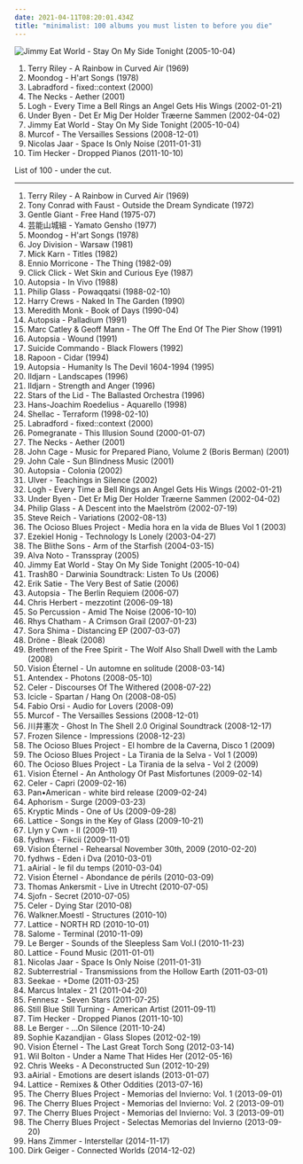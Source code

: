 ```yaml
---
date: 2021-04-11T08:20:01.434Z
title: "minimalist: 100 albums you must listen to before you die"
---
```

![Jimmy Eat World - Stay On My Side Tonight (2005-10-04)](http://coverartarchive.org/release/764259dd-e22a-4c5b-ad03-985ab47825ec/25421498189-500.jpg "Jimmy Eat World - Stay On My Side Tonight (2005-10-04)")
<ol class="albums">
<li data-cover="https://img.discogs.com/ZNKkcb7-IxdLb6DlcCn10OFvkGc=/fit-in/600x600/filters:strip_icc():format(jpeg):mode_rgb():quality(90)/discogs-images/R-77371-1373051103-3995.jpeg.jpg" data-tags="minimalism" role="button">Terry Riley - A Rainbow in Curved Air (1969)</li>
<li data-cover="https://img.discogs.com/z9Ky5DHdh8mDCx7kewGEcaQNE1I=/fit-in/600x605/filters:strip_icc():format(jpeg):mode_rgb():quality(90)/discogs-images/R-519447-1538785688-7163.jpeg.jpg" data-tags="chill, instrumental, experimental, lounge, outsider, avant garde, mellow, minimalism, minimalist, spine tingling, avant garde jazz, gammarec, freepurp1e, juma, honest one, etheric melodies, mind immersing" role="button">Moondog - H'art Songs (1978)</li>
<li data-cover="http://coverartarchive.org/release/7c6cd35a-a86e-4ad5-97e9-b36d568bf6a7/22386593905-500.jpg" data-tags="ambient" role="button">Labradford - fixed::context (2000)</li>
<li data-cover="http://coverartarchive.org/release/a1485165-4dc3-4249-bbfe-ef728f3b7bb1/21138150518-500.jpg" data-tags="jazz, ambient, minimalist, over ten minutes" role="button">The Necks - Aether (2001)</li>
<li data-cover="https://img.discogs.com/39jKLeEQEZt8Dbe4303tnzC3q1g=/fit-in/600x600/filters:strip_icc():format(jpeg):mode_rgb():quality(90)/discogs-images/R-385571-1245095998.jpeg.jpg" data-tags="indie rock" role="button">Logh - Every Time a Bell Rings an Angel Gets His Wings (2002-01-21)</li>
<li data-cover="https://img.discogs.com/vjoFP7533NvxoiqRLRF_M0EQMSM=/fit-in/450x406/filters:strip_icc():format(jpeg):mode_rgb():quality(90)/discogs-images/R-346802-1597440907-5385.jpeg.jpg" data-tags="post-rock, danish post-rock" role="button">Under Byen - Det Er Mig Der Holder Træerne Sammen (2002-04-02)</li>
<li data-cover="http://coverartarchive.org/release/764259dd-e22a-4c5b-ad03-985ab47825ec/25421498189-500.jpg" data-tags="rock, alternative rock, jimmy eat world" role="button">Jimmy Eat World - Stay On My Side Tonight (2005-10-04)</li>
<li data-cover="http://coverartarchive.org/release/d127ac52-bdae-45ed-94b4-b72e805e353f/13277500423-500.jpg" data-tags="electronic, classical, ambient, minimal, spooky, modern classical, minimalist" role="button">Murcof - The Versailles Sessions (2008-12-01)</li>
<li data-cover="http://coverartarchive.org/release/d2022e3f-c22f-45c9-a1ab-4b2094d65719/23945397989-500.jpg" data-tags="electronic, electronica, minimal" role="button">Nicolas Jaar - Space Is Only Noise (2011-01-31)</li>
<li data-cover="http://coverartarchive.org/release/566e1e78-5b72-45cc-81df-b1db543b67cd/16162039894-500.jpg" data-tags="ambient" role="button">Tim Hecker - Dropped Pianos (2011-10-10)</li>
</ol>
List of 100 - under the cut.
<!-- more -->

_________________

<ol class="albums">
<li data-cover="https://img.discogs.com/ZNKkcb7-IxdLb6DlcCn10OFvkGc=/fit-in/600x600/filters:strip_icc():format(jpeg):mode_rgb():quality(90)/discogs-images/R-77371-1373051103-3995.jpeg.jpg" data-tags="minimalism" role="button">
Terry Riley - A Rainbow in Curved Air (1969)
</li>
<li data-cover="http://coverartarchive.org/release/8893c8de-d50c-49ba-a2e1-b272e78c2d81/14704572438-500.jpg" data-tags="experimental" role="button">
Tony Conrad with Faust - Outside the Dream Syndicate (1972)
</li>
<li data-cover="https://img.discogs.com/XNSChXqDzzNbbNTCIKIxDBbV9Q4=/fit-in/594x600/filters:strip_icc():format(jpeg):mode_rgb():quality(90)/discogs-images/R-4551842-1383164301-5953.jpeg.jpg" data-tags="progressive rock" role="button">
Gentle Giant - Free Hand (1975-07)
</li>
<li data-cover="http://coverartarchive.org/release/7b6adf18-db17-4e40-a0e6-9624706a5655/8722070375-500.jpg" data-tags="japanese" role="button">
芸能山城組 - Yamato Gensho (1977)
</li>
<li data-cover="https://img.discogs.com/z9Ky5DHdh8mDCx7kewGEcaQNE1I=/fit-in/600x605/filters:strip_icc():format(jpeg):mode_rgb():quality(90)/discogs-images/R-519447-1538785688-7163.jpeg.jpg" data-tags="chill, instrumental, experimental, lounge, outsider, avant garde, mellow, minimalism, minimalist, spine tingling, avant garde jazz, gammarec, freepurp1e, juma, honest one, etheric melodies, mind immersing" role="button">
Moondog - H'art Songs (1978)
</li>
<li data-cover="http://coverartarchive.org/release/4b92101d-8d87-4a9d-b72e-f4dda3ccfe9b/16197865801-500.jpg" data-tags="post-punk" role="button">
Joy Division - Warsaw (1981)
</li>
<li data-cover="https://img.discogs.com/8XrFvNyTELoHQxLSQMxy19Ku0cc=/fit-in/600x600/filters:strip_icc():format(jpeg):mode_rgb():quality(90)/discogs-images/R-74120-1285170456.jpeg.jpg" data-tags="experimental" role="button">
Mick Karn - Titles (1982)
</li>
<li data-cover="http://coverartarchive.org/release/c49f5cb3-ef33-44de-9699-47135b58dcc4/3315948669-500.jpg" data-tags="soundtrack" role="button">
Ennio Morricone - The Thing (1982-09)
</li>
<li data-cover="http://coverartarchive.org/release/c34e3d05-12ac-4f13-b52d-95127233c096/8056344411-500.jpg" data-tags="industrial, ebm" role="button">
Click Click - Wet Skin and Curious Eye (1987)
</li>
<li data-cover="https://img.discogs.com/b0lTmMvDWiQC-nzeDFmiThmV944=/fit-in/187x272/filters:strip_icc():format(jpeg):mode_rgb():quality(90)/discogs-images/R-241322-1223321554.jpeg.jpg" data-tags="industrial, noise, electronic, staalplaat, old school industrial" role="button">
Autopsia - In Vivo (1988)
</li>
<li data-cover="http://coverartarchive.org/release/9a4744f4-8355-4731-a4ab-e9a8332a696b/28394810645-500.jpg" data-tags="soundtrack, minimalism" role="button">
Philip Glass - Powaqqatsi (1988-02-10)
</li>
<li data-cover="https://img.discogs.com/RvM_l5Q2G3MymGIl6lw71dv_KsE=/fit-in/600x586/filters:strip_icc():format(jpeg):mode_rgb():quality(90)/discogs-images/R-588320-1446968195-3867.jpeg.jpg" data-tags="experimental, minimalist, swamp rock, rock noir, blues-post-punk, abstract guitar noise, 1990 releases" role="button">
Harry Crews - Naked In The Garden (1990)
</li>
<li data-cover="https://img.discogs.com/A4VuWD1Rw4evFv85MX7_nlEb484=/fit-in/600x600/filters:strip_icc():format(jpeg):mode_rgb():quality(90)/discogs-images/R-1528666-1226271010.jpeg.jpg" data-tags="avantgarde, minimalist" role="button">
Meredith Monk - Book of Days (1990-04)
</li>
<li data-cover="https://img.discogs.com/LfNZiVrR9mxAEZ07GWk7EW3g0pk=/fit-in/600x595/filters:strip_icc():format(jpeg):mode_rgb():quality(90)/discogs-images/R-67914-1302117186.jpeg.jpg" data-tags="avant-garde" role="button">
Autopsia - Palladium (1991)
</li>
<li data-cover="https://img.discogs.com/qm5uk-nLT_IS4VHhNoG80uWKDN4=/fit-in/600x589/filters:strip_icc():format(jpeg):mode_rgb():quality(90)/discogs-images/R-5580102-1397123462-3575.jpeg.jpg" data-tags="geoff mann, marc catley" role="button">
Marc Catley & Geoff Mann - The Off The End Of The Pier Show (1991)
</li>
<li data-cover="https://via.placeholder.com/450" data-tags="experimental, industrial, noise, electronic, lo-fi" role="button">
Autopsia - Wound (1991)
</li>
<li data-cover="https://img.discogs.com/8NGQ8vdov1cL_PyS0QQwLdtVcqw=/fit-in/600x600/filters:strip_icc():format(jpeg):mode_rgb():quality(90)/discogs-images/R-8344208-1459769766-8491.jpeg.jpg" data-tags="minimalist" role="button">
Suicide Commando - Black Flowers (1992)
</li>
<li data-cover="http://coverartarchive.org/release/0d9e480b-dcd0-4d5a-8bed-86b68c7be00a/7248340421-500.jpg" data-tags="muedesehr" role="button">
Rapoon - Cidar (1994)
</li>
<li data-cover="https://img.discogs.com/4iLTaGQDo8VnAoeJE8kl5F7SiVE=/fit-in/600x591/filters:strip_icc():format(jpeg):mode_rgb():quality(90)/discogs-images/R-10934-1381191899-6753.jpeg.jpg" data-tags="martial, neoclassical" role="button">
Autopsia - Humanity Is The Devil 1604-1994 (1995)
</li>
<li data-cover="https://img.discogs.com/qjQUuEkI8utw2fF6y7-kr9Pjsk4=/fit-in/230x227/filters:strip_icc():format(jpeg):mode_rgb():quality(90)/discogs-images/R-312628-1092835900.jpg.jpg" data-tags="ambient, dark ambient" role="button">
Ildjarn - Landscapes (1996)
</li>
<li data-cover="http://coverartarchive.org/release/13db5b1e-35fc-460f-9507-6d1b4d2e9627/29023884883-500.jpg" data-tags="black metal, raw black metal" role="button">
Ildjarn - Strength and Anger (1996)
</li>
<li data-cover="http://coverartarchive.org/release/859acf52-fdaa-4755-ac35-289bffe2081e/4084262745-500.jpg" data-tags="ambient, drone" role="button">
Stars of the Lid - The Ballasted Orchestra (1996)
</li>
<li data-cover="http://coverartarchive.org/release/0fa2195d-b323-4c14-a0df-4cfc206c0bbd/10113442223-500.jpg" data-tags="ambient, experimental, avant-garde, minimalist" role="button">
Hans-Joachim Roedelius - Aquarello (1998)
</li>
<li data-cover="http://coverartarchive.org/release/0730eb5d-b0e1-4458-bc21-498783e5eb4e/20987949311-500.jpg" data-tags="math rock, post-punk" role="button">
Shellac - Terraform (1998-02-10)
</li>
<li data-cover="http://coverartarchive.org/release/7c6cd35a-a86e-4ad5-97e9-b36d568bf6a7/22386593905-500.jpg" data-tags="ambient" role="button">
Labradford - fixed::context (2000)
</li>
<li data-cover="https://img.discogs.com/boy88tCJHmnVmTb34YNtbhojIgg=/fit-in/177x174/filters:strip_icc():format(jpeg):mode_rgb():quality(90)/discogs-images/R-491064-1122454697.jpg.jpg" data-tags="electronica" role="button">
Pomegranate - This Illusion Sound (2000-01-07)
</li>
<li data-cover="http://coverartarchive.org/release/a1485165-4dc3-4249-bbfe-ef728f3b7bb1/21138150518-500.jpg" data-tags="jazz, ambient, minimalist, over ten minutes" role="button">
The Necks - Aether (2001)
</li>
<li data-cover="https://img.discogs.com/204xHyPVZHG44IVu5wM4X1V2KJ8=/fit-in/600x567/filters:strip_icc():format(jpeg):mode_rgb():quality(90)/discogs-images/R-15826865-1598527030-4789.jpeg.jpg" data-tags="piano" role="button">
John Cage - Music for Prepared Piano, Volume 2 (Boris Berman) (2001)
</li>
<li data-cover="http://coverartarchive.org/release/c4b0969c-8d77-4f95-8581-00da9e70b76a/28405831170-500.jpg" data-tags="drone" role="button">
John Cale - Sun Blindness Music (2001)
</li>
<li data-cover="https://via.placeholder.com/450" data-tags="industrial, martial, staalplaat, electronic, dark ambient" role="button">
Autopsia - Colonia (2002)
</li>
<li data-cover="http://coverartarchive.org/release/5efd7b72-700b-47c9-8e24-19c5081f67c8/14083406708-500.jpg" data-tags="ambient, experimental" role="button">
Ulver - Teachings in Silence (2002)
</li>
<li data-cover="https://img.discogs.com/39jKLeEQEZt8Dbe4303tnzC3q1g=/fit-in/600x600/filters:strip_icc():format(jpeg):mode_rgb():quality(90)/discogs-images/R-385571-1245095998.jpeg.jpg" data-tags="indie rock" role="button">
Logh - Every Time a Bell Rings an Angel Gets His Wings (2002-01-21)
</li>
<li data-cover="https://img.discogs.com/vjoFP7533NvxoiqRLRF_M0EQMSM=/fit-in/450x406/filters:strip_icc():format(jpeg):mode_rgb():quality(90)/discogs-images/R-346802-1597440907-5385.jpeg.jpg" data-tags="post-rock, danish post-rock" role="button">
Under Byen - Det Er Mig Der Holder Træerne Sammen (2002-04-02)
</li>
<li data-cover="http://coverartarchive.org/release/c78fdec2-6bcf-4867-bc4a-e4b3644f0da7/15150386599-500.jpg" data-tags="minimalism, film scores, philip glass" role="button">
Philip Glass - A Descent into the Maelström (2002-07-19)
</li>
<li data-cover="https://img.discogs.com/_TWSxVg6lsbcmzPYXK29hWvsVpc=/fit-in/300x297/filters:strip_icc():format(jpeg):mode_rgb():quality(90)/discogs-images/R-9937964-1499117004-9986.jpeg.jpg" data-tags="classical, piano, minimalist, nonesuch, reich, axolotl" role="button">
Steve Reich - Variations (2002-08-13)
</li>
<li data-cover="http://coverartarchive.org/release/aa28bf3b-9df1-4d5a-9bec-6edb9d26093e/25831929775-500.jpg" data-tags="experimental, soundscape, avant-garde, microsound, performance, minimalist, peripheral music, conceptual albums" role="button">
The Ocioso Blues Project - Media hora en la vida de Blues Vol 1 (2003)
</li>
<li data-cover="https://img.discogs.com/oyhOZzOTOAr21p5tWjbAwcZqIJM=/fit-in/291x298/filters:strip_icc():format(jpeg):mode_rgb():quality(90)/discogs-images/R-184899-1197149228.jpeg.jpg" data-tags="ambient, minimalist, good albmu" role="button">
Ezekiel Honig - Technology Is Lonely (2003-04-27)
</li>
<li data-cover="https://img.discogs.com/WNQn-C45wK9Xa_uag69yD0hnhq0=/fit-in/600x600/filters:strip_icc():format(jpeg):mode_rgb():quality(90)/discogs-images/R-738320-1490355272-4628.jpeg.jpg" data-tags="folk, atmospheric, minimalist, sandalgaze, listening easy" role="button">
The Blithe Sons - Arm of the Starfish (2004-03-15)
</li>
<li data-cover="http://coverartarchive.org/release/4f56d543-47bb-4d73-870e-f2e98e4358c4/21243794013-500.jpg" data-tags="raster-noton, glitch" role="button">
Alva Noto - Transspray (2005)
</li>
<li data-cover="http://coverartarchive.org/release/764259dd-e22a-4c5b-ad03-985ab47825ec/25421498189-500.jpg" data-tags="rock, alternative rock, jimmy eat world" role="button">
Jimmy Eat World - Stay On My Side Tonight (2005-10-04)
</li>
<li data-cover="http://coverartarchive.org/release/b14165a6-7d3f-4178-84ed-d1b3bc4e062a/4923406174-500.jpg" data-tags="minimalist" role="button">
Trash80 - Darwinia Soundtrack: Listen To Us (2006)
</li>
<li data-cover="http://coverartarchive.org/release/21cb7a47-6819-4698-886a-71d5a1af98e5/15396162845-500.jpg" data-tags="piano" role="button">
Erik Satie - The Very Best of Satie (2006)
</li>
<li data-cover="http://coverartarchive.org/release/b13030be-1f81-4104-9770-63108e44e30b/2027168189-500.jpg" data-tags="electronic, ambient, minimalist, dark ambient, avant-garde" role="button">
Autopsia - The Berlin Requiem (2006-07)
</li>
<li data-cover="http://coverartarchive.org/release/182fd65f-da8d-434e-ace7-8ed475ed6ff2/19142372983-500.jpg" data-tags="ambient" role="button">
Chris Herbert - mezzotint (2006-09-18)
</li>
<li data-cover="http://coverartarchive.org/release/31abeb77-e2ee-4ed9-b815-347345e6f27a/19385089363-500.jpg" data-tags="minimalist, contemporary experimental music, contemporary experimental american ensemble, s percussion" role="button">
So Percussion - Amid The Noise (2006-10-10)
</li>
<li data-cover="https://img.discogs.com/XePhC1qlSLG6by_P6h8-Lo7quEI=/fit-in/338x300/filters:strip_icc():format(jpeg):mode_rgb():quality(90)/discogs-images/R-2544710-1289745495.jpeg.jpg" data-tags="drone" role="button">
Rhys Chatham - A Crimson Grail (2007-01-23)
</li>
<li data-cover="https://img.discogs.com/jhQtFwgw59evadnxeTZCjElWEb8=/fit-in/600x600/filters:strip_icc():format(jpeg):mode_rgb():quality(90)/discogs-images/R-929565-1173990275.jpeg.jpg" data-tags="experimental, post-rock, soundscape, drone, psychedelic chillout, archaic horizon" role="button">
Sora Shima - Distancing EP (2007-03-07)
</li>
<li data-cover="http://coverartarchive.org/release/2efaffaf-2d1f-4807-8dc2-49b5c7ca28b9/9211586395-500.jpg" data-tags="minimalist, guitar drone, minimalist drone" role="button">
Dröne - Bleak (2008)
</li>
<li data-cover="https://img.discogs.com/VCQ-NVYJRdVcPyL2YpsOyGBVSE4=/fit-in/500x500/filters:strip_icc():format(jpeg):mode_rgb():quality(90)/discogs-images/R-1557533-1239805697.jpeg.jpg" data-tags="folk, acoustic, avant garde, minimalist, avant folk, important, 4rdiofolk" role="button">
Brethren of the Free Spirit - The Wolf Also Shall Dwell with the Lamb (2008)
</li>
<li data-cover="http://coverartarchive.org/release/4f337fae-9026-4b10-9a54-8c37e687de3c/16423326140-500.jpg" data-tags="instrumental, emo, ambient, indie rock, post-rock, minimal, shoegaze, cinematic, atmospheric, dream pop, drone, space rock, ethereal, minimalism, montreal, dark ambient, ambiance, shoegazing, minimalist, concept album, minimalistic, dream rock, melogaze, emotional music, triskalyon, alexandre julien" role="button">
Vision Éternel - Un automne en solitude (2008-03-14)
</li>
<li data-cover="http://coverartarchive.org/release/cfde493d-4070-4141-beb7-01c6f2bd2ef7/1330011085-500.jpg" data-tags="electronica, ambient, experimental" role="button">
Antendex - Photons (2008-05-10)
</li>
<li data-cover="http://coverartarchive.org/release/04144bd5-b872-41c8-8466-ff19ae77ef05/23715843413-500.jpg" data-tags="ambient, drone, drone ambient, visionary" role="button">
Celer - Discourses Of The Withered (2008-07-22)
</li>
<li data-cover="https://img.discogs.com/0O3t0mB5EpZN631ud_TR2Iu7icc=/fit-in/600x600/filters:strip_icc():format(jpeg):mode_rgb():quality(90)/discogs-images/R-1470445-1225811194.jpeg.jpg" data-tags="drum and bass, minimalist" role="button">
Icicle - Spartan / Hang On (2008-08-05)
</li>
<li data-cover="https://img.discogs.com/TaYrfZj0MWYIg9xa9quZV33TnMs=/fit-in/600x450/filters:strip_icc():format(jpeg):mode_rgb():quality(90)/discogs-images/R-6867736-1428338053-7238.jpeg.jpg" data-tags="electronic, instrumental, experimental, minimal, abstract, psychedelic, soundscape, atmospheric, haunting, floating, drone, minimalism, sound art, meditative, drone ambient, minimal ambient, sublime, minimalist, tranquil, deep ambient, warm drone, lattice, ambient soundscape, sleep drone, le berger, ethereal meditation, floating music, windy and carl, drone minimalist" role="button">
Fabio Orsi - Audio for Lovers (2008-09)
</li>
<li data-cover="http://coverartarchive.org/release/d127ac52-bdae-45ed-94b4-b72e805e353f/13277500423-500.jpg" data-tags="electronic, classical, ambient, minimal, spooky, modern classical, minimalist" role="button">
Murcof - The Versailles Sessions (2008-12-01)
</li>
<li data-cover="http://coverartarchive.org/release/e0d92157-5bc9-4498-8d1a-45d228bffe83/27073996185-500.jpg" data-tags="soundtrack, electronic, new age, original score, anime soundtrack, minimalist, stage and screen, bulgarian choir" role="button">
川井憲次 - Ghost In The Shell 2.0 Original Soundtrack (2008-12-17)
</li>
<li data-cover="http://coverartarchive.org/release/e0f4f0af-26d9-30f8-a2c1-cc4ae2e29956/2711769072-500.jpg" data-tags="indie, classical, instrumental, alternative, sad, post-rock, piano, modern, new age, free, ethereal, finnish, minimalism, melancholic, neo-classical, ambiente, neo classical, creative commons, minimalist, silent, finland, finnland, impressionism, new-age, finnish and streamable, impressionistic, finnish music, matti paalanen, full free album download" role="button">
Frozen Silence - Impressions (2008-12-23)
</li>
<li data-cover="https://img.discogs.com/P9xucAJnJHUwkyGRGTgDmjo-3ZY=/fit-in/600x600/filters:strip_icc():format(jpeg):mode_rgb():quality(90)/discogs-images/R-12292494-1532297002-4923.jpeg.jpg" data-tags="soundscape, avant-garde, microsound, performance, minimalist, habla, historia de la humanidad, hombre prehistorico" role="button">
The Ocioso Blues Project - El hombre de la Caverna, Disco 1 (2009)
</li>
<li data-cover="https://img.discogs.com/B9YVVpIoosHsskA_zKMMGuLFU7M=/fit-in/400x400/filters:strip_icc():format(jpeg):mode_rgb():quality(90)/discogs-images/R-3571594-1532127903-3947.jpeg.jpg" data-tags="ambient, experimental, soundscape, avant-garde, performance, minimalist, montage, artesonoro, poesiasonora" role="button">
The Ocioso Blues Project - La Tirania de la Selva - Vol 1 (2009)
</li>
<li data-cover="https://img.discogs.com/B9YVVpIoosHsskA_zKMMGuLFU7M=/fit-in/400x400/filters:strip_icc():format(jpeg):mode_rgb():quality(90)/discogs-images/R-3571594-1532127903-3947.jpeg.jpg" data-tags="ambient, experimental, soundscape, avant-garde, performance, minimalist, poesiasonora" role="button">
The Ocioso Blues Project - La Tirania de la selva - Vol 2 (2009)
</li>
<li data-cover="http://coverartarchive.org/release/1074e135-85a0-42ee-a59a-21337553f7f8/16423349997-500.jpg" data-tags="instrumental, emo, ambient, indie rock, post-rock, minimal, shoegaze, cinematic, atmospheric, dream pop, drone, space rock, ethereal, minimalism, montreal, dark ambient, ambiance, shoegazing, minimalist, concept album, minimalistic, dream rock, melogaze, emotional music, triskalyon, alexandre julien" role="button">
Vision Éternel - An Anthology Of Past Misfortunes (2009-02-14)
</li>
<li data-cover="http://coverartarchive.org/release/e2ba09c2-f25e-430c-850a-002910f7a13f/3893908259-500.jpg" data-tags="ambient, drone" role="button">
Celer - Capri (2009-02-16)
</li>
<li data-cover="http://coverartarchive.org/release/74d67654-a39f-49ba-bf7a-f1c54d59bcbf/24502409919-500.jpg" data-tags="ambient, glitch, organic, minimalist" role="button">
Pan•American - white bird release (2009-02-24)
</li>
<li data-cover="http://coverartarchive.org/release/c1cade39-f1f0-4873-a93b-adc4db3f3c8f/5772569391-500.jpg" data-tags="industrial, psychedelic, tympanik audio" role="button">
Aphorism - Surge (2009-03-23)
</li>
<li data-cover="http://coverartarchive.org/release/55586ca1-3d8e-4eb1-b6f2-53c61b3f356b/10911281425-500.jpg" data-tags="dubstep" role="button">
Kryptic Minds - One of Us (2009-09-28)
</li>
<li data-cover="http://coverartarchive.org/release/52efb06b-3164-4d30-b3c3-a84967757071/3609757644-500.jpg" data-tags="ambient" role="button">
Lattice - Songs in the Key of Glass (2009-10-21)
</li>
<li data-cover="https://img.discogs.com/61IX8bXaC29G1UR69gULyGYIGOw=/fit-in/600x600/filters:strip_icc():format(jpeg):mode_rgb():quality(90)/discogs-images/R-10325247-1495356205-3659.jpeg.jpg" data-tags="ambient" role="button">
Llyn y Cwn - II (2009-11)
</li>
<li data-cover="https://img.discogs.com/AE2XDKdLO32uEUWEqpUAMfFhkD4=/fit-in/600x600/filters:strip_icc():format(jpeg):mode_rgb():quality(90)/discogs-images/R-5414369-1392755079-2836.jpeg.jpg" data-tags="drone, minimalism, space ambient, atmospheric, ambient, atmosphere" role="button">
fydhws - Fikcii (2009-11-01)
</li>
<li data-cover="http://coverartarchive.org/release/192d9fa4-6572-4ad6-b99b-adb2c28a3486/16423390315-500.jpg" data-tags="instrumental, emo, ambient, indie rock, post-rock, minimal, shoegaze, cinematic, atmospheric, dream pop, drone, space rock, ethereal, minimalism, montreal, dark ambient, ambiance, shoegazing, minimalist, concept album, minimalistic, dream rock, melogaze, emotional music, triskalyon, alexandre julien" role="button">
Vision Éternel - Rehearsal November 30th, 2009 (2010-02-20)
</li>
<li data-cover="https://img.discogs.com/AE2XDKdLO32uEUWEqpUAMfFhkD4=/fit-in/600x600/filters:strip_icc():format(jpeg):mode_rgb():quality(90)/discogs-images/R-5414369-1392755079-2836.jpeg.jpg" data-tags="noise rock, no wave, experimental rock, psychedelic, drone, neo-psychedelia, psychedelic rock, shoegaze, psychedelia, space rock" role="button">
fydhws - Eden i Dva (2010-03-01)
</li>
<li data-cover="http://coverartarchive.org/release/39e6b543-d83a-40f1-8a30-5faac85e68c2/1283887101-500.jpg" data-tags="instrumental, modern classical, minimalist, laridae" role="button">
aAirial - le fil du temps (2010-03-04)
</li>
<li data-cover="http://coverartarchive.org/release/1a452707-ebe7-4438-91d8-d8a0e6b96e11/16423399200-500.jpg" data-tags="instrumental, emo, ambient, indie rock, post-rock, minimal, shoegaze, cinematic, atmospheric, dream pop, drone, space rock, ethereal, minimalism, montreal, dark ambient, ambiance, shoegazing, minimalist, concept album, minimalistic, dream rock, melogaze, emotional music, triskalyon, alexandre julien" role="button">
Vision Éternel - Abondance de périls (2010-03-09)
</li>
<li data-cover="https://img.discogs.com/kZef8b61-2HqcPgb0tqoM3j-GYY=/fit-in/600x600/filters:strip_icc():format(jpeg):mode_rgb():quality(90)/discogs-images/R-2296426-1278078577.jpeg.jpg" data-tags="noise, minimal, abstract, glitch, drone, 10s, minimalist, granular synthesis, minimal noise, merkliste" role="button">
Thomas Ankersmit - Live in Utrecht (2010-07-05)
</li>
<li data-cover="https://img.discogs.com/IOe2fMuoRcqkkv7oizC4V6_hIno=/fit-in/321x321/filters:strip_icc():format(jpeg):mode_rgb():quality(90)/discogs-images/R-2350350-1278808830.jpeg.jpg" data-tags="indie folk" role="button">
Sjofn - Secret (2010-07-05)
</li>
<li data-cover="https://img.discogs.com/oIJvo1QZZ8kW5mnos3ji-cBin_A=/fit-in/600x600/filters:strip_icc():format(jpeg):mode_rgb():quality(90)/discogs-images/R-1281891-1558668784-9742.jpeg.jpg" data-tags="drone" role="button">
Celer - Dying Star (2010-08)
</li>
<li data-cover="http://coverartarchive.org/release/90880ea1-0221-4b08-8f34-3d1bf5b6a1e5/2335078215-500.jpg" data-tags="trip-hop, experimental, dubstep, idm, minimalist" role="button">
Walkner.Moestl - Structures (2010-10)
</li>
<li data-cover="http://coverartarchive.org/release/e824d6a2-0888-4177-b62d-d11d15e1817f/11247607826-500.jpg" data-tags="ambient, drone, ambient drone, minimal, lattice, sleep drone" role="button">
Lattice - NORTH RD (2010-10-01)
</li>
<li data-cover="http://coverartarchive.org/release/404349f1-6f91-4868-a59c-f87035413f6f/18183103535-500.jpg" data-tags="doom metal" role="button">
Salome - Terminal (2010-11-09)
</li>
<li data-cover="http://coverartarchive.org/release/92403b00-190e-4652-abe9-9f1230e2ef98/21476947824-500.jpg" data-tags="minimal, dreamy" role="button">
Le Berger - Sounds of the Sleepless Sam Vol.I (2010-11-23)
</li>
<li data-cover="http://coverartarchive.org/release/ca359050-381f-42b4-aa16-99e36b1ea90f/14488705376-500.jpg" data-tags="ambient, drone" role="button">
Lattice - Found Music (2011-01-01)
</li>
<li data-cover="http://coverartarchive.org/release/d2022e3f-c22f-45c9-a1ab-4b2094d65719/23945397989-500.jpg" data-tags="electronic, electronica, minimal" role="button">
Nicolas Jaar - Space Is Only Noise (2011-01-31)
</li>
<li data-cover="https://img.discogs.com/p3rIriVlZ8f5Zt7eM5XZoE49LX0=/fit-in/500x500/filters:strip_icc():format(jpeg):mode_rgb():quality(90)/discogs-images/R-2797062-1301438991.jpeg.jpg" data-tags="noise, ambient, experimental, atmospheric, drone, minimalism, electroacoustic, dark ambient, drone ambient, minimalist, musique concrete" role="button">
Subterrestrial - Transmissions from the Hollow Earth (2011-03-01)
</li>
<li data-cover="http://coverartarchive.org/release/a74bf01b-a7ed-44dd-afe9-33a15410d135/5181602986-500.jpg" data-tags="glitch" role="button">
Seekae - +Dome (2011-03-25)
</li>
<li data-cover="http://coverartarchive.org/release/b8d31bb3-c298-4146-a32a-7a5c0e0ccb22/11159558741-500.jpg" data-tags="electronic, drum and bass, minimalist" role="button">
Marcus Intalex - 21 (2011-04-20)
</li>
<li data-cover="http://coverartarchive.org/release/1955fb64-546c-43da-b8b6-d315a523ab8f/1149752061-500.jpg" data-tags="electronic, ambient, glitch, minimalist, wfmu heavily played records" role="button">
Fennesz - Seven Stars (2011-07-25)
</li>
<li data-cover="https://img.discogs.com/zB0Z27g80vHMG_ltGlRKJUTDsdU=/fit-in/600x559/filters:strip_icc():format(jpeg):mode_rgb():quality(90)/discogs-images/R-3446015-1330700207.jpeg.jpg" data-tags="soundtrack, ambient, minimal, dreamy, brooklyn, minimalist, brian eno, harold budd, hammock, slow-fi" role="button">
Still Blue Still Turning - American Artist (2011-09-11)
</li>
<li data-cover="http://coverartarchive.org/release/566e1e78-5b72-45cc-81df-b1db543b67cd/16162039894-500.jpg" data-tags="ambient" role="button">
Tim Hecker - Dropped Pianos (2011-10-10)
</li>
<li data-cover="http://coverartarchive.org/release/8160e8bd-886d-483f-881a-8f811425cd90/6116365990-500.jpg" data-tags="ambient, minimal, drone" role="button">
Le Berger - ...On Silence (2011-10-24)
</li>
<li data-cover="http://coverartarchive.org/release/945d2051-9f02-45dc-ac03-ce195b9975c4/2172423786-500.jpg" data-tags="atmospheric" role="button">
Sophie Kazandjian - Glass Slopes (2012-02-19)
</li>
<li data-cover="http://coverartarchive.org/release/29d09717-913e-4202-b1bd-3df544cf6cf0/16423411034-500.jpg" data-tags="instrumental, emo, ambient, indie rock, post-rock, minimal, shoegaze, cinematic, atmospheric, dream pop, drone, space rock, ethereal, minimalism, montreal, dark ambient, ambiance, shoegazing, minimalist, concept album, minimalistic, dream rock, melogaze, emotional music, triskalyon, alexandre julien" role="button">
Vision Éternel - The Last Great Torch Song (2012-03-14)
</li>
<li data-cover="http://coverartarchive.org/release/d81db5cd-416a-4aa0-ba92-48dc8bbe37b8/1267570424-500.jpg" data-tags="instrumental, cinematic, atmospheric, melancholy, ethereal, melancholic, minimalist" role="button">
Wil Bolton - Under a Name That Hides Her (2012-05-16)
</li>
<li data-cover="http://coverartarchive.org/release/b01f86ab-3e46-4a69-acf5-19a4e910c474/7272279185-500.jpg" data-tags="electronic, alternative, ambient, experimental, acoustic, lo-fi, minimal, idm, soundscape, glitch, avant-garde, drone, minimalist, home-listening" role="button">
Chris Weeks - A Deconstructed Sun (2012-10-29)
</li>
<li data-cover="http://coverartarchive.org/release/8d8a99d9-6fdb-4b77-a9d7-e662a5a3809b/3254348941-500.jpg" data-tags="instrumental, ambient, modern classical, minimalist" role="button">
aAirial - Emotions are desert islands (2013-01-07)
</li>
<li data-cover="https://img.discogs.com/FSfvAGFvxdB7XKmfLd7O1Bey9ds=/fit-in/350x350/filters:strip_icc():format(jpeg):mode_rgb():quality(90)/discogs-images/R-5237701-1388405840-1388.jpeg.jpg" data-tags="ambient" role="button">
Lattice - Remixes & Other Oddities (2013-07-16)
</li>
<li data-cover="http://coverartarchive.org/release/800ee457-1865-467a-ad84-8fabf109e7f0/24018205670-500.jpg" data-tags="ambient, soundscape, avant-garde, microsound, performance, sound art, minimalist, montage, sound-art, silencio" role="button">
The Cherry Blues Project - Memorias del Invierno: Vol. 1 (2013-09-01)
</li>
<li data-cover="http://coverartarchive.org/release/9e468a18-f1de-4dc4-956c-5a0ffe3d0570/24018207709-500.jpg" data-tags="ambient, soundscape, avant-garde, microsound, performance, minimalist, montage" role="button">
The Cherry Blues Project - Memorias del Invierno: Vol. 2 (2013-09-01)
</li>
<li data-cover="http://coverartarchive.org/release/d228ab8c-7ace-4d6c-8a66-71cceb777562/24018210351-500.jpg" data-tags="ambient, soundscape, atmospheric, avant-garde, poetry, microsound, performance, sound art, poet, minimalist, philosophy, montage, strange sounds, poesiasonora, historia de la humanidad, hombre prehistorico" role="button">
The Cherry Blues Project - Memorias del Invierno: Vol. 3 (2013-09-01)
</li>
<li data-cover="http://coverartarchive.org/release/73d6e6b6-ddee-480e-b2bd-dc61875c4b34/24018200115-500.jpg" data-tags="ambient, soundscape, avant-garde, microsound, performance, minimalist, montage" role="button">
The Cherry Blues Project - Selectas Memorias del Invierno (2013-09-20)
</li>
<li data-cover="http://coverartarchive.org/release/20074beb-380c-4da5-8dcd-e1eb063f78ce/22288528767-500.jpg" data-tags="soundtrack" role="button">
Hans Zimmer - Interstellar (2014-11-17)
</li>
<li data-cover="http://coverartarchive.org/release/6c5ff999-15d0-4b90-a984-67870248583e/9001515279-500.jpg" data-tags="ambient" role="button">
Dirk Geiger - Connected Worlds (2014-12-02)
</li>
</ol>